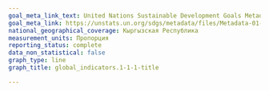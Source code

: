 ```yaml
---
goal_meta_link_text: United Nations Sustainable Development Goals Metadata (pdf 894kB)
goal_meta_link: https://unstats.un.org/sdgs/metadata/files/Metadata-01-01-01a.pdf
national_geographical_coverage: Кыргызская Республика
measurement_units: Пропорция
reporting_status: complete
data_non_statistical: false
graph_type: line
graph_title: global_indicators.1-1-1-title

---
```

